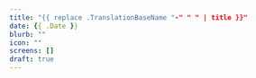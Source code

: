 ```yaml
---
title: "{{ replace .TranslationBaseName "-" " " | title }}"
date: {{ .Date }}
blurb: ""
icon: ""
screens: []
draft: true
---
```


